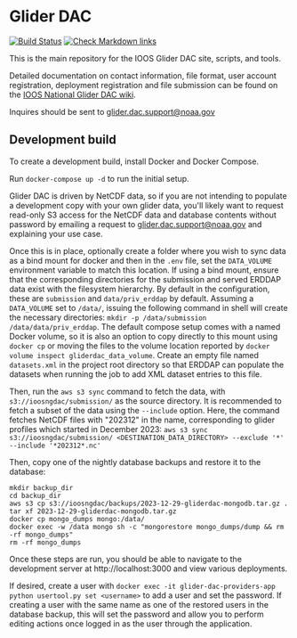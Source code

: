 Glider DAC
==========
[![Build Status](https://travis-ci.org/ioos/glider-dac.svg?branch=master)](https://travis-ci.org/ioos/glider-dac)
[![Check Markdown links](https://github.com/ioos/glider-dac/actions/workflows/md-link-check.yml/badge.svg)](https://github.com/ioos/glider-dac/actions/workflows/md-link-check.yml)

This is the main repository for the IOOS Glider DAC site, scripts, and tools.

Detailed documentation on contact information, file format, user account registration, deployment registration and file submission can be found on the [IOOS National Glider DAC wiki](https://ioos.github.io/glider-dac/index.html).

Inquires should be sent to glider.dac.support@noaa.gov

## Development build

To create a development build, install Docker and Docker Compose.

Run `docker-compose up -d` to run the initial setup.

Glider DAC is driven by NetCDF data, so if you are not intending to populate a
development copy with your own glider data, you'll likely want to request
read-only S3 access for the NetCDF data and database contents without password
by emailing a request to glider.dac.support@noaa.gov and explaining your use case.

Once this is in place, optionally create a folder where you wish to sync data
as a bind mount for docker and then in the `.env` file, set the `DATA_VOLUME`
environment variable to match this location.  If using a bind mount, ensure
that the corresponding directories for the submission and served ERDDAP data
exist with the filesystem hierarchy.  By default in the configuration, these
are `submission` and `data/priv_erddap` by default.  Assuming a `DATA_VOLUME`
set to `/data/`, issuing the following command in shell will create the
necessary directories: `mkdir -p /data/submission /data/data/priv_erddap`.
The default compose setup comes with a named Docker volume, so it is also an
option to copy directly to this mount using `docker cp` or moving the files to
the volume location reported by `docker volume inspect gliderdac_data_volume`.
Create an empty file named `datasets.xml` in the project root directory so that
ERDDAP can populate the datasets when running the job to add XML dataset entries
to this file.

Then, run the `aws s3 sync` command to fetch the data, with `s3://ioosngdac/submission/`
as the source directory.
It is recommended to fetch a subset of the data using the `--include` option.
Here, the command fetches NetCDF files with "202312" in the name, corresponding
to glider profiles which started in December 2023:
`aws s3 sync s3://ioosngdac/submission/ <DESTINATION_DATA_DIRECTORY> --exclude '*' --include '*202312*.nc'`

Then, copy one of the nightly database backups and restore it to the database:

```
mkdir backup_dir
cd backup_dir
aws s3 cp s3://ioosngdac/backups/2023-12-29-gliderdac-mongodb.tar.gz .
tar xf 2023-12-29-gliderdac-mongodb.tar.gz
docker cp mongo_dumps mongo:/data/
docker exec -w /data mongo sh -c "mongorestore mongo_dumps/dump && rm -rf mongo_dumps"
rm -rf mongo_dumps
```

Once these steps are run, you should be able to navigate to the development server
at http://localhost:3000 and view various deployments.

If desired, create a user with `docker exec -it glider-dac-providers-app python usertool.py set <username>`
to add a user and set the password.  If creating a user with the same name as one of the restored users in the database backup,
this will set the password and allow you to perform editing actions once logged in as the user through the application.
